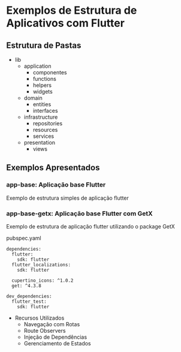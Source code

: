 # Exemplos de Estrutura de Aplicativos com Flutter

## Estrutura de Pastas

* lib
  * application
    * componentes
    * functions
    * helpers
    * widgets
  * domain
    * entities
    * interfaces
  * infrastructure
    * repositories
    * resources
    * services
  * presentation
    * views

## Exemplos Apresentados

### app-base: Aplicação base Flutter

Exemplo de estrutura simples de aplicação flutter

### app-base-getx: Aplicação base Flutter com GetX

Exemplo de estrutura de aplicação flutter utilizando o package GetX

pubspec.yaml

```
dependencies:
  flutter:
    sdk: flutter
  flutter_localizations:
    sdk: flutter

  cupertino_icons: ^1.0.2
  get: ^4.3.8

dev_dependencies:
  flutter_test:
    sdk: flutter
```

* Recursos Utilizados
  * Navegação com Rotas
  * Route Observers
  * Injeção de Dependências
  * Gerenciamento de Estados
